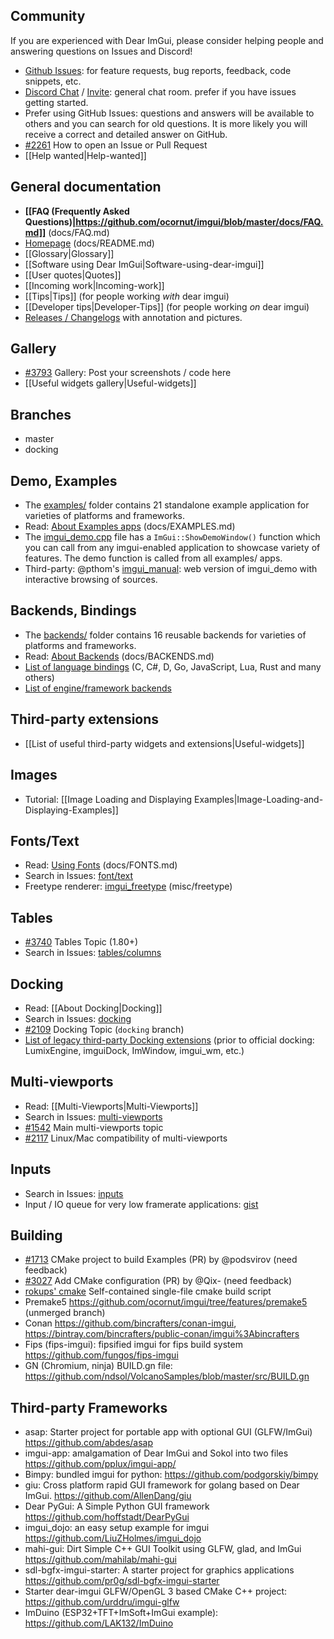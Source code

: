 ## Community

If you are experienced with Dear ImGui, please consider helping people and answering questions on Issues and Discord!

- [Github Issues](https://github.com/ocornut/imgui/issues/): for feature requests, bug reports, feedback, code snippets, etc. 
- [Discord Chat](https://discordapp.com/channels/613733622192668672/613733622721019908) / [Invite](https://discord.gg/NgJ4SEP): general chat room. prefer if you have issues getting started.
- Prefer using GitHub Issues: questions and answers will be available to others and you can search for old questions. It is more likely you will receive a correct and detailed answer on GitHub. 
- [#2261](https://github.com/ocornut/imgui/issues/2261) How to open an Issue or Pull Request
- [[Help wanted|Help-wanted]]

## General documentation

- **[[FAQ (Frequently Asked Questions)|https://github.com/ocornut/imgui/blob/master/docs/FAQ.md]]** (docs/FAQ.md)
- [Homepage](https://github.com/ocornut/imgui/blob/master/docs/README.md) (docs/README.md)
- [[Glossary|Glossary]]
- [[Software using Dear ImGui|Software-using-dear-imgui]]
- [[User quotes|Quotes]]
- [[Incoming work|Incoming-work]]
- [[Tips|Tips]] (for people working _with_ dear imgui)
- [[Developer tips|Developer-Tips]] (for people working _on_ dear imgui)
- [Releases / Changelogs](https://github.com/ocornut/imgui/releases) with annotation and pictures.

## Gallery

- [#3793](https://github.com/ocornut/imgui/issues/3793) Gallery: Post your screenshots / code here
- [[Useful widgets gallery|Useful-widgets]]

## Branches

- master
- docking

## Demo, Examples

- The [examples/](https://github.com/ocornut/imgui/tree/master/examples) folder contains 21 standalone example application for varieties of platforms and frameworks.
- Read: [About Examples apps](https://github.com/ocornut/imgui/blob/master/docs/EXAMPLES.md) (docs/EXAMPLES.md)
- The [imgui_demo.cpp](https://github.com/ocornut/imgui/tree/master/imgui_demo.cpp) file has a `ImGui::ShowDemoWindow()` function which you can call from any imgui-enabled application to showcase variety of features. The demo function is called from all examples/ apps.
- Third-party: @pthom's [imgui_manual](https://pthom.github.io/imgui_manual_online/manual/imgui_manual.html): web version of imgui_demo with interactive browsing of sources.

## Backends, Bindings

- The [backends/](https://github.com/ocornut/imgui/tree/master/backends) folder contains 16 reusable backends for varieties of platforms and frameworks.
- Read: [About Backends](https://github.com/ocornut/imgui/blob/master/docs/BACKENDS.md) (docs/BACKENDS.md)
- [List of language bindings](https://github.com/ocornut/imgui/wiki/Bindings#language-bindings) (C, C#, D, Go,  JavaScript, Lua, Rust and many others)
- [List of engine/framework backends](https://github.com/ocornut/imgui/wiki/Bindings#frameworkengine-bindingsbackends)

## Third-party extensions

- [[List of useful third-party widgets and extensions|Useful-widgets]]

## Images

- Tutorial: [[Image Loading and Displaying Examples|Image-Loading-and-Displaying-Examples]]

## Fonts/Text

- Read: [Using Fonts](https://github.com/ocornut/imgui/blob/master/docs/FONTS.md) (docs/FONTS.md)
- Search in Issues: [font/text](https://github.com/ocornut/imgui/issues?q=label%3Afont%2Ftext+)
- Freetype renderer: [imgui_freetype](https://github.com/ocornut/imgui/tree/master/misc/freetype) (misc/freetype)

## Tables

- [#3740](https://github.com/ocornut/imgui/issues/3740) Tables Topic (1.80+)
- Search in Issues: [tables/columns](https://github.com/ocornut/imgui/issues?q=label%3Atables%2Fcolumns+)

## Docking

- Read: [[About Docking|Docking]]
- Search in Issues: [docking](https://github.com/ocornut/imgui/issues?q=label%3Adocking+)
- [#2109](https://github.com/ocornut/imgui/issues/2109) Docking Topic (`docking` branch)
- [List of legacy third-party Docking extensions](https://github.com/ocornut/imgui/wiki/Docking#legacy-third-party-docking-extensions) (prior to official docking: LumixEngine, imguiDock, ImWindow, imgui_wm, etc.)

## Multi-viewports

- Read: [[Multi-Viewports|Multi-Viewports]]
- Search in Issues: [multi-viewports](https://github.com/ocornut/imgui/issues?q=label%3Amulti-viewports+)
- [#1542](https://github.com/ocornut/imgui/issues/1542) Main multi-viewports topic
- [#2117](https://github.com/ocornut/imgui/issues/2117) Linux/Mac compatibility of multi-viewports

## Inputs

- Search in Issues: [inputs](https://github.com/ocornut/imgui/issues?q=label%3Ainputs)
- Input / IO queue for very low framerate applications: [gist](https://gist.github.com/ocornut/8417344f3506790304742b07887adf9f)

## Building

- [#1713](https://github.com/ocornut/imgui/pull/1713) CMake project to build Examples (PR) by @podsvirov (need feedback)
- [#3027](https://github.com/ocornut/imgui/pull/3027) Add CMake configuration (PR) by @Qix- (need feedback)
- [rokups' cmake](https://github.com/rokups/imgui/blob/rk/cmake/CMakeLists.txt) Self-contained single-file cmake build script
- Premake5 https://github.com/ocornut/imgui/tree/features/premake5 (unmerged branch)
- Conan https://github.com/bincrafters/conan-imgui, https://bintray.com/bincrafters/public-conan/imgui%3Abincrafters
- Fips (fips-imgui): fipsified imgui for fips build system https://github.com/fungos/fips-imgui
- GN (Chromium, ninja) BUILD.gn file: https://github.com/ndsol/VolcanoSamples/blob/master/src/BUILD.gn

## Third-party Frameworks

- asap: Starter project for portable app with optional GUI (GLFW/ImGui) https://github.com/abdes/asap
- imgui-app: amalgamation of Dear ImGui and Sokol into two files https://github.com/pplux/imgui-app/
- Bimpy: bundled imgui for python: https://github.com/podgorskiy/bimpy
- giu: Cross platform rapid GUI framework for golang based on Dear ImGui. https://github.com/AllenDang/giu
- Dear PyGui: A Simple Python GUI framework https://github.com/hoffstadt/DearPyGui
- imgui_dojo: an easy setup example for imgui https://github.com/LiuZHolmes/imgui_dojo
- mahi-gui: Dirt Simple C++ GUI Toolkit using GLFW, glad, and ImGui https://github.com/mahilab/mahi-gui
- sdl-bgfx-imgui-starter: A starter project for graphics applications https://github.com/pr0g/sdl-bgfx-imgui-starter
- Starter dear-imgui GLFW/OpenGL 3 based CMake C++ project: https://github.com/urddru/imgui-glfw
- ImDuino (ESP32+TFT+ImSoft+ImGui example): https://github.com/LAK132/ImDuino
